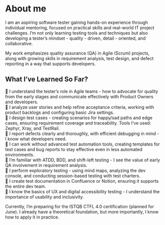 # About me

I am an aspiring software tester gaining hands-on experience through individual mentoring, focused on practical skills and real-world IT project challenges. I’m not only learning testing tools and techniques but also developing a tester’s mindset - quality - driven, detail - oriented, and collaborative.<br/>

My work emphasizes quality assurance (QA) in Agile (Scrum) projects, along with growing skills in requirement analysis, test design, and defect reporting in a way that supports developers.<br/>

## What I’ve Learned So Far?<br/>

🔹 I understand the tester’s role in Agile teams - how to advocate for quality from the early stages and communicate effectively with Product Owners and developers.<br/>
🔹 I analyze user stories and help refine acceptance criteria, working with product backlogs and configuring basic Jira settings.<br/>
🔹 I design test cases - creating scenarios for happy/sad paths and edge cases, ensuring requirement coverage and traceability. Tools I’ve used: Zephyr, Xray, and TestRail.<br/>
🔹 I report defects clearly and thoroughly, with efficient debugging in mind - I know what developers need.<br/>
🔹 I can work without advanced test automation tools, creating templates for test cases and bug reports to stay effective even in less automated environments.<br/>
🔹 I’m familiar with ATDD, BDD, and shift-left testing - I see the value of early QA involvement in requirement analysis.<br/>
🔹 I perform exploratory testing - using mind maps, analyzing the dev console, and conducting session-based testing with test charters.<br/>
🔹 I create test documentation in Confluence or Notion, ensuring it supports the entire dev team.<br/>
🔹 I know the basics of UX and digital accessibility testing - I understand the importance of usability and inclusivity.<br/>

Currently, I’m preparing for the ISTQB CTFL 4.0 certification (planned for June). I already have a theoretical foundation, but more importantly, I know how to apply it in practice.
